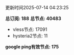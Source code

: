 更新时间2025-07-14 04:23:25

**总订阅: 188**
**总节点: 40483**
- vless节点: 17091
- hysteria2节点: 11

**google ping有效节点: 175**

